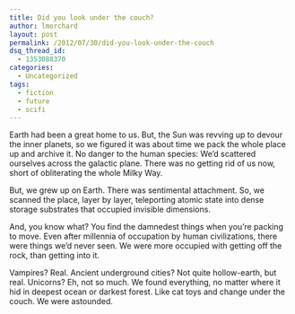 ```yaml
---
title: Did you look under the couch?
author: lmorchard
layout: post
permalink: /2012/07/30/did-you-look-under-the-couch
dsq_thread_id:
  - 1353088370
categories:
  - Uncategorized
tags:
  - fiction
  - future
  - scifi
---
```

Earth had been a great home to us. But, the Sun was revving up to devour the inner planets, so we figured it was about time we pack the whole place up and archive it. No danger to the human species: We’d scattered ourselves across the galactic plane. There was no getting rid of us now, short of obliterating the whole Milky Way.

<!--more-->

But, we grew up on Earth. There was sentimental attachment. So, we scanned the place, layer by layer, teleporting atomic state into dense storage substrates that occupied invisible dimensions.

And, you know what? You find the damnedest things when you’re packing to move. Even after millennia of occupation by human civilizations, there were things we’d never seen. We were more occupied with getting off the rock, than getting into it.

Vampires? Real. Ancient underground cities? Not quite hollow-earth, but real. Unicorns? Eh, not so much. We found everything, no matter where it hid in deepest ocean or darkest forest. Like cat toys and change under the couch. We were astounded.